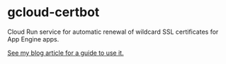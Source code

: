 # gcloud-certbot
Cloud Run service for automatic renewal of wildcard SSL certificates for App Engine apps.

[See my blog article for a guide to use it.](https://dev.to/zenika/use-a-custom-domain-on-app-engine-with-automated-wild-card-certificate-fae-temp-slug-9508154)